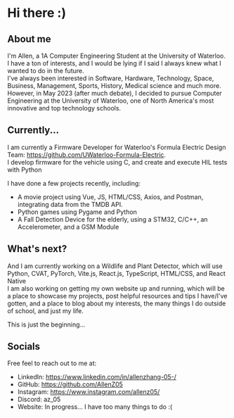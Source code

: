 # Hi there :)

## About me 
I'm Allen, a 1A Computer Engineering Student at the University of Waterloo. <br>
I have a ton of interests, and I would be lying if I said I always knew what I wanted to do in the future. <br>
I've always been interested in Software, Hardware, Technology, Space, Business, Management, Sports, History, Medical science and much more. <br>
However, in May 2023 (after much debate), I decided to pursue Computer Engineering at the University of Waterloo, one of North America's most innovative and top technology schools. <br>

## Currently... 
I am currently a Firmware Developer for Waterloo's Formula Electric Design Team: https://github.com/UWaterloo-Formula-Electric. <br>
I develop firmware for the vehicle using C, and create and execute HIL tests with Python

I have done a few projects recently, including: 
- A movie project using Vue, JS, HTML/CSS, Axios, and Postman, integrating data from the TMDB API. 
- Python games using Pygame and Python 
- A Fall Detection Device for the elderly, using a STM32, C/C++, an Accelerometer, and a GSM Module 

## What's next?
And I am currently working on a Wildlife and Plant Detector, which will use Python, CVAT, PyTorch, Vite.js, React.js, TypeScript, HTML/CSS, and React Native <br>
I am also working on getting my own website up and running, which will be a place to showcase my projects, post helpful resources and tips I have/I've gotten, and a place to blog about my interests, the many things I do outside of school, and just my life. 

This is just the beginning...

## Socials
Free feel to reach out to me at:
- LinkedIn: https://www.linkedin.com/in/allenzhang-05-/
- GitHub: https://github.com/AllenZ05
- Instagram: https://www.instagram.com/allenz05/
- Discord: az_05
- Website: In progress... I have too many things to do :(